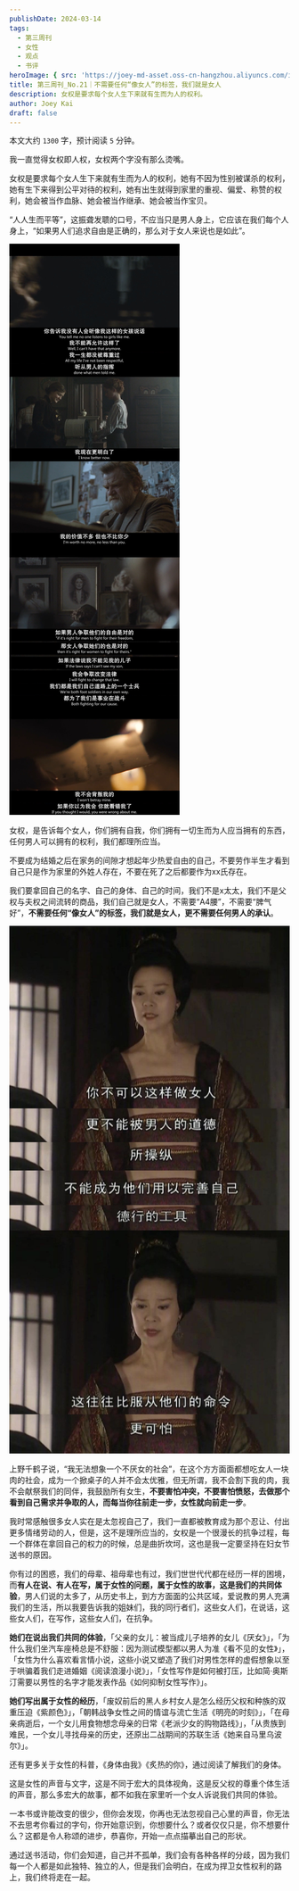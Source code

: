 ```yaml
---
publishDate: 2024-03-14
tags:
  - 第三周刊
  - 女性
  - 观点
  - 书评
heroImage: { src: 'https://joey-md-asset.oss-cn-hangzhou.aliyuncs.com/img/202403191522008.jpeg', inferSize: true}
title: 第三周刊_No.21｜不需要任何“像女人”的标签，我们就是女人
description: 女权是要求每个女人生下来就有生而为人的权利。
author: Joey Kai
draft: false
---
```

本文大约 `1300` 字，预计阅读 `5` 分钟。

我一直觉得女权即人权，女权两个字没有那么烫嘴。

女权是要求每个女人生下来就有生而为人的权利，她有不因为性别被谋杀的权利，她有生下来得到公平对待的权利，她有出生就得到家里的重视、偏爱、称赞的权利，她会被当作血脉、她会被当作继承、她会被当作宝贝。

“人人生而平等”，这振聋发聩的口号，不应当只是男人身上，它应该在我们每个人身上，“如果男人们追求自由是正确的，那么对于女人来说也是如此”。

![202403191452967](../assets/2024/202403191452967.jpg)

女权，是告诉每个女人，你们拥有自我，你们拥有一切生而为人应当拥有的东西，任何男人可以拥有的权利，我们都理所应当。

不要成为结婚之后在家务的间隙才想起年少热爱自由的自己，不要劳作半生才看到自己只是作为家里的外姓人存在，不要在死了之后都要作为xx氏存在。

我们要拿回自己的名字、自己的身体、自己的时间，我们不是x太太，我们不是父权与夫权之间流转的商品，我们自己就是女人，不需要“A4腰”，不需要“脾气好”，**不需要任何“像女人”的标签，我们就是女人，更不需要任何男人的承认**。

![202403191458477](../assets/2024/202403191458477.jpg)

上野千鹤子说，“我无法想象一个不厌女的社会”，在这个方方面面都想吃女人一块肉的社会，成为一个掀桌子的人并不会太优雅，但无所谓，我不会割下我的肉，我不会献祭我们的同伴，我鼓励所有女生，**不要害怕冲突，不要害怕愤怒，去做那个看到自己需求并争取的人，而每当你往前走一步，女性就向前走一步**。

我时常感触很多女人实在是太忽视自己了，我们一直都被教育成为那个忍让、付出更多情绪劳动的人，但是，这不是理所应当的，女权是一个很漫长的抗争过程，每一个群体在拿回自己的权力的时候，总是曲折坎坷，这也是我一定要坚持在妇女节送书的原因。

你有过的困惑，我们的母辈、祖母辈也有过，我们世世代代都在经历一样的困境，而**有人在说、有人在写，属于女性的问题，属于女性的故事，这是我们的共同体验**，男人们说的太多了，从历史书上，到方方面面的公共区域，爱说教的男人充满我们的生活，所以我要告诉我的姐妹们，我的同行者们，这些女人们，在说话，这些女人们，在写作，这些女人们，在抗争。

**她们在说出我们共同的体验**，「父亲的女儿：被当成儿子培养的女儿《厌女》」，「为什么我们坐汽车座椅总是不舒服：因为测试模型都以男人为准《看不见的女性》」，「女性为什么喜欢看言情小说，这些小说又塑造了我们对男性怎样的虚假想象以至于哄骗着我们走进婚姻《阅读浪漫小说》」，「女性写作是如何被打压，比如简·奥斯汀需要以男性的名字才能发表作品《如何抑制女性写作》」。

**她们写出属于女性的经历**，「废奴前后的黑人乡村女人是怎么经历父权和种族的双重压迫《紫颜色》」，「朝韩战争女性之间的情谊与流亡生活《明亮的时刻》」，「在母亲病逝后，一个女儿用食物想念母亲的日常《老派少女的购物路线》」，「从贵族到难民，一个女儿寻找母亲的历史，还原出二战期间的苏联生活《她来自马里乌波尔》」。

还有更多关于女性的科普，《身体由我》《炙热的你》，通过阅读了解我们的身体。

这是女性的声音与文字，这是不同于宏大的具体视角，这是反父权的尊重个体生活的声音，那么多宏大的故事，都不如我在家里听一个女人诉说我们共同的体验。

一本书或许能改变的很少，但你会发现，你再也无法忽视自己心里的声音，你无法不去思考你看过的字句，你开始意识到，你想要什么？或者仅仅只是，你不想要什么？这都是令人称颂的进步，恭喜你，开始一点点描摹出自己的形状。

通过送书活动，你们会知道，自己并不孤单，我们会有各种各样的分歧，因为我们每一个人都是如此独特、独立的人，但是我们会明白，在成为捍卫女性权利的路上，我们终将走在一起。